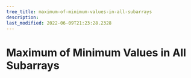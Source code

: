```yaml
---
tree_title: maximum-of-minimum-values-in-all-subarrays
description: 
last_modified: 2022-06-09T21:23:28.2328
---
```


# Maximum of Minimum Values in All Subarrays
